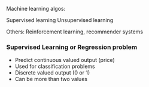 Machine learning algos:

Supervised learning
Unsupervised learning

Others:
Reinforcement learning, recommender systems

### Supervised Learning or Regression problem
- Predict continuous valued output (price)
- Used for classification problems
- Discrete valued output (0 or 1)
- Can be more than two values


